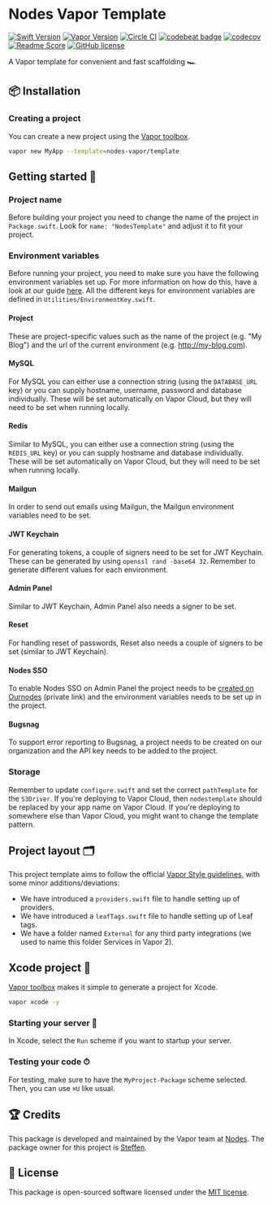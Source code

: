 # Nodes Vapor Template
[![Swift Version](https://img.shields.io/badge/Swift-4.2-brightgreen.svg)](http://swift.org)
[![Vapor Version](https://img.shields.io/badge/Vapor-3-30B6FC.svg)](http://vapor.codes)
[![Circle CI](https://circleci.com/gh/nodes-vapor/template/tree/master.svg?style=shield)](https://circleci.com/gh/nodes-vapor/template)
[![codebeat badge](https://codebeat.co/badges/3a24a136-5aa1-4622-a875-69d0552202c7)](https://codebeat.co/projects/github-com-nodes-vapor-template-master)
[![codecov](https://codecov.io/gh/nodes-vapor/template/branch/master/graph/badge.svg)](https://codecov.io/gh/nodes-vapor/template)
[![Readme Score](http://readme-score-api.herokuapp.com/score.svg?url=https://github.com/nodes-vapor/template)](http://clayallsopp.github.io/readme-score?url=https://github.com/nodes-vapor/template)
[![GitHub license](https://img.shields.io/badge/license-MIT-blue.svg)](https://raw.githubusercontent.com/nodes-vapor/template/master/LICENSE)


A Vapor template for convenient and fast scaffolding 🏎


## 📦 Installation

### Creating a project

You can create a new project using the [Vapor toolbox](https://vapor.github.io/documentation/getting-started/install-toolbox.html).
```bash
vapor new MyApp --template=nodes-vapor/template
```

## Getting started 🚀

### Project name

Before building your project you need to change the name of the project in `Package.swift`. Look for `name: "NodesTemplate"` and adjust it to fit your project.

### Environment variables

Before running your project, you need to make sure you have the following environment variables set up. For more information on how do this, have a look at our guide [here](https://github.com/nodes-vapor/readme/blob/master/Documentation/how-to-setup-environment-variables.md). All the different keys for environment variables are defined in `Utilities/EnvironmentKey.swift`.

#### Project

These are project-specific values such as the name of the project (e.g. "My Blog") and the url of the current environment (e.g. http://my-blog.com).

#### MySQL

For MySQL you can either use a connection string (using the `DATABASE_URL` key) or you can supply hostname, username, password and database individually. These will be set automatically on Vapor Cloud, but they will need to be set when running locally.

#### Redis

Similar to MySQL, you can either use a connection string (using the `REDIS_URL` key) or you can supply hostname and database individually. These will be set automatically on Vapor Cloud, but they will need to be set when running locally.

#### Mailgun

In order to send out emails using Mailgun, the Mailgun environment variables need to be set.

#### JWT Keychain

For generating tokens, a couple of signers need to be set for JWT Keychain. These can be generated by using `openssl rand -base64 32`. Remember to generate different values for each environment.

#### Admin Panel

Similar to JWT Keychain, Admin Panel also needs a signer to be set.

#### Reset

For handling reset of passwords, Reset also needs a couple of signers to be set (similar to JWT Keychain).

#### Nodes SSO

To enable Nodes SSO on Admin Panel the project needs to be [created on Ournodes](https://github.com/nodes-projects/readme/blob/master/server-side/nodes-sso.md) (private link) and the environment variables needs to be set up in the project.

#### Bugsnag

To support error reporting to Bugsnag, a project needs to be created on our organization and the API key needs to be added to the project.

### Storage

Remember to update `configure.swift` and set the correct `pathTemplate` for the `S3Driver`. If you're deploying to Vapor Cloud, then `nodestemplate` should be replaced by your app name on Vapor Cloud. If you're deploying to somewhere else than Vapor Cloud, you might want to change the template pattern.

## Project layout 🗂

This project template aims to follow the official [Vapor Style guidelines](https://docs.vapor.codes/3.0/extras/style-guide/), with some minor additions/deviations:

- We have introduced a `providers.swift` file to handle setting up of providers.
- We have introduced a `leafTags.swift` file to handle setting up of Leaf tags.
- We have a folder named `External` for any third party integrations (we used to name this folder Services in Vapor 2).


## Xcode project  🔨 

[Vapor toolbox](https://vapor.github.io/documentation/getting-started/install-toolbox.html) makes it simple to generate a project for Xcode.
```bash
vapor xcode -y
```

### Starting your server  🏁 
In Xcode, select the `Run` scheme if you want to startup your server.


### Testing your code ⏱
For testing, make sure to have the `MyProject-Package` scheme selected. Then, you can use `⌘U` like usual.


## 🏆 Credits

This package is developed and maintained by the Vapor team at [Nodes](https://www.nodesagency.com).
The package owner for this project is [Steffen](https://github.com/steffendsommer).


## 📄 License

This package is open-sourced software licensed under the [MIT license](http://opensource.org/licenses/MIT).
